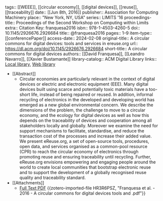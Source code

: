 tags:: [[WEEE]], [[circular economy]], [[digital devices]], [[reuse]], [[traceability]]
date:: [[Jun 8th, 2016]]
publisher:: Association for Computing Machinery
place:: "New York, NY, USA"
series:: LIMITS '16
proceedings-title:: Proceedings of the Second Workshop on Computing within Limits
extra:: Citation Key: franquesa2016
isbn:: 978-1-4503-4260-5
doi:: 10.1145/2926676.2926684
title:: @franquesa2016
pages:: 1–9
item-type:: [[conferencePaper]]
access-date:: 2024-02-08
original-title:: A circular commons for digital devices: tools and services in ereuse.org
url:: https://dl.acm.org/doi/10.1145/2926676.2926684
short-title:: A circular commons for digital devices
authors:: [[David Franquesa]], [[Leandro Navarro]], [[Xavier Bustamante]]
library-catalog:: ACM Digital Library
links:: [Local library](zotero://select/groups/2386895/items/TALXGH4T), [Web library](https://www.zotero.org/groups/2386895/items/TALXGH4T)

- [[Abstract]]
	- Circular economies are particularly relevant in the context of digital devices or electric and electronic equipment (EEE). Many digital devices built using scarce and potentially toxic materials have a too-short life, instead of being repaired or reused. In addition, informal recycling of electronics in the developed and developing world has emerged as a new global environmental concern. We describe the dimensions of the problem, the challenge to move to a circular economy, and the ecology for digital devices as well as how this depends on the traceability of devices and cooperation among all stakeholders locally and globally. Moreover we examine the need for support mechanisms to facilitate, standardise, and reduce the transaction cost of the processes and increase their added value. We present eReuse.org, a set of open-source tools, procedures, open data, and services organised as a common-pool resource (CPR) to reach the circular economy of electronics through promoting reuse and ensuring traceability until recycling. Further, eReuse.org envisions empowering and engaging people around the world to create local communities that bootstrap electronic reuse and to support the development of a globally recognised reuse quality and traceability standard.
- [[Attachments]]
	- [Full Text PDF](https://dl.acm.org/doi/pdf/10.1145/2926676.2926684) {{zotero-imported-file HR3R6PSZ, "Franquesa et al. - 2016 - A circular commons for digital devices tools and .pdf"}}